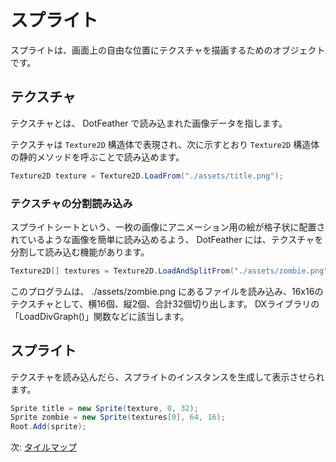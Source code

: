 # スプライト

スプライトは、画面上の自由な位置にテクスチャを描画するためのオブジェクトです。

## テクスチャ

テクスチャとは、 DotFeather で読み込まれた画像データを指します。

テクスチャは `Texture2D` 構造体で表現され、次に示すとおり `Texture2D` 構造体の静的メソッドを呼ぶことで読み込めます。

```cs
Texture2D texture = Texture2D.LoadFrom("./assets/title.png");
```

### テクスチャの分割読み込み

スプライトシートという、一枚の画像にアニメーション用の絵が格子状に配置されているような画像を簡単に読み込めるよう、 DotFeather には、テクスチャを分割して読み込む機能があります。

```cs
Texture2D[] textures = Texture2D.LoadAndSplitFrom("./assets/zombie.png", 16, 2, new Size(16, 16));
```

このプログラムは、 ./assets/zombie.png にあるファイルを読み込み、16x16のテクスチャとして、横16個、縦2個、合計32個切り出します。 DXライブラリの「LoadDivGraph()」関数などに該当します。

## スプライト

テクスチャを読み込んだら、スプライトのインスタンスを生成して表示させられます。

```cs
Sprite title = new Sprite(texture, 0, 32);
Sprite zombie = new Sprite(textures[0], 64, 16);
Root.Add(sprite);
```

次: [タイルマップ](tilemap.md)